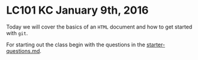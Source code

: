 # LC101 KC January 9th, 2016

Today we will cover the basics of an `HTML` document and how to get started with `git`.

For starting out the class begin with the questions in the [starter-questions.md](./starter-questions.md).
